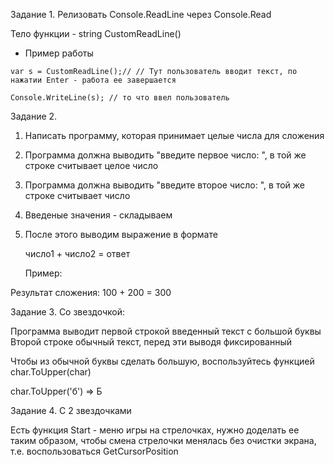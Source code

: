 ﻿Задание 1.
Релизовать Console.ReadLine через Console.Read

Тело функции - string CustomReadLine()


- Пример работы 

```
var s = CustomReadLine();// // Тут пользователь вводит текст, по нажатии Enter - работа ее завершается

Console.WriteLine(s); // то что ввел пользователь

```

Задание 2.
1. Написать программу, которая принимает целые числа для сложения
2. Программа должна выводить "введите первое число: ",
   в той же строке считывает целое число
3. Программа должна выводить "введите второе число: ",
   в той же строке считывает число
4. Введеные значения - складываем 
5. После этого выводим выражение в формате
	
	число1 + число2 = ответ


	Пример:


Результат сложения: 100 + 200 = 300




Задание 3. Со звездочкой:

Программа выводит первой строкой введенный текст с большой буквы
Второй строке обычный текст, перед эти выводя фиксированный

Чтобы из обычной буквы сделать большую, воспользуйтесь функцией char.ToUpper(char)

char.ToUpper('б')  => Б



Задание 4. C 2 звездочками

Есть функция Start - меню игры на стрелочках, нужно доделать ее таким образом, чтобы смена стрелочки
менялась без очистки экрана, т.е. воспользоваться GetCursorPosition






